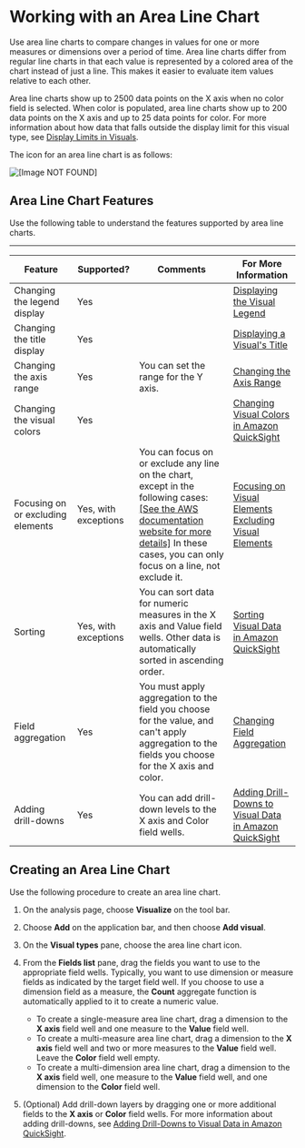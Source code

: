 # Working with an Area Line Chart<a name="area-line-chart"></a>

Use area line charts to compare changes in values for one or more measures or dimensions over a period of time\. Area line charts differ from regular line charts in that each value is represented by a colored area of the chart instead of just a line\. This makes it easier to evaluate item values relative to each other\.

Area line charts show up to 2500 data points on the X axis when no color field is selected\. When color is populated, area line charts show up to 200 data points on the X axis and up to 25 data points for color\. For more information about how data that falls outside the display limit for this visual type, see [Display Limits in Visuals](working-with-visual-types.md#display-limits)\.

The icon for an area line chart is as follows:

![\[Image NOT FOUND\]](http://docs.aws.amazon.com/quicksight/latest/user/images/area-line-chart.png)

## Area Line Chart Features<a name="area-line-chart-features"></a>

Use the following table to understand the features supported by area line charts\.


****  

| Feature | Supported? | Comments | For More Information | 
| --- | --- | --- | --- | 
| Changing the legend display | Yes |  | [Displaying the Visual Legend](formatting-a-visual.md#displaying-the-visual-legend) | 
| Changing the title display | Yes |  | [Displaying a Visual's Title](formatting-a-visual.md#displaying-visual-title) | 
| Changing the axis range | Yes | You can set the range for the Y axis\. | [Changing the Axis Range](formatting-a-visual.md#changing-axis-range) | 
| Changing the visual colors | Yes |  | [Changing Visual Colors in Amazon QuickSight](changing-visual-colors.md) | 
| Focusing on or excluding elements | Yes, with exceptions | You can focus on or exclude any line on the chart, except in the following cases: [\[See the AWS documentation website for more details\]](http://docs.aws.amazon.com/quicksight/latest/user/area-line-chart.html) In these cases, you can only focus on a line, not exclude it\. |  [Focusing on Visual Elements](focusing-on-visual-elements.md) [Excluding Visual Elements](excluding-visual-elements.md) | 
| Sorting | Yes, with exceptions | You can sort data for numeric measures in the X axis and Value field wells\. Other data is automatically sorted in ascending order\. | [Sorting Visual Data in Amazon QuickSight](sorting-visual-data.md) | 
| Field aggregation | Yes | You must apply aggregation to the field you choose for the value, and can't apply aggregation to the fields you choose for the X axis and color\. | [Changing Field Aggregation](changing-field-aggregation.md) | 
| Adding drill\-downs | Yes | You can add drill\-down levels to the X axis and Color field wells\. | [Adding Drill\-Downs to Visual Data in Amazon QuickSight](adding-drill-downs.md) | 

## Creating an Area Line Chart<a name="create-measure-area-line-chart"></a>

Use the following procedure to create an area line chart\.

1. On the analysis page, choose **Visualize** on the tool bar\.

1. Choose **Add** on the application bar, and then choose **Add visual**\.

1. On the **Visual types** pane, choose the area line chart icon\.

1. From the **Fields list** pane, drag the fields you want to use to the appropriate field wells\. Typically, you want to use dimension or measure fields as indicated by the target field well\. If you choose to use a dimension field as a measure, the **Count** aggregate function is automatically applied to it to create a numeric value\.
   + To create a single\-measure area line chart, drag a dimension to the **X axis** field well and one measure to the **Value** field well\.
   + To create a multi\-measure area line chart, drag a dimension to the **X axis** field well and two or more measures to the **Value** field well\. Leave the **Color** field well empty\.
   + To create a multi\-dimension area line chart, drag a dimension to the **X axis** field well, one measure to the **Value** field well, and one dimension to the **Color** field well\.

1. \(Optional\) Add drill\-down layers by dragging one or more additional fields to the **X axis** or **Color** field wells\. For more information about adding drill\-downs, see [Adding Drill\-Downs to Visual Data in Amazon QuickSight](adding-drill-downs.md)\. 